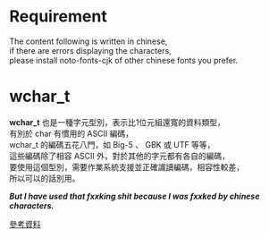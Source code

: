 # Requirement
The content following is written in chinese,  
if there are errors displaying the characters,  
please install noto-fonts-cjk of other chinese fonts you prefer.  
  
# wchar_t
**wchar_t** 也是一種字元型別，表示比1位元組還寬的資料類型，  
有別於 char 有慣用的 ASCII 編碼，  
 wchar_t 的編碼五花八門，如 Big-5 、 GBK 或 UTF 等等，  
這些編碼除了相容 ASCII 外，對於其他的字元都有各自的編碼，  
要使用這個型別，需要作業系統支援並正確識讀編碼，相容性較差，  
所以可以的話別用。  
  
***But I have used that fxxking shit because I was fxxked by chinese characters.***

[參考資料](https://zh.wikipedia.org/zh-tw/%E5%AF%AC%E5%AD%97%E5%85%83)
